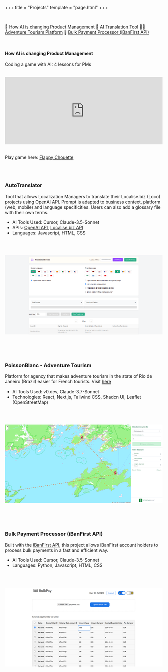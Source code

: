 +++
title = "Projects"
template = "page.html"
+++

<br/>


🦉 [How AI is changing Product Management](#how-ai-is-changing-product-management)
🔄 [AI Translation Tool](#autotranslator)
🏄‍♂️ [Adventure Tourism Platform](#poissonblanc-adventure-tourism)
💸 [Bulk Payment Processor (iBanFirst API)](#bulk-payment-processor-ibanfirst-api)


<br/>

#### How AI is changing Product Management

Coding a game with AI: 4 lessons for PMs

<div class="media-grid">
    <div class="media-item" style="max-width: 800px; margin: 0 auto; width: 100%; display: flex; justify-content: center;">
        <div style="position: relative; width: 100%; padding-bottom: 42.55%; background-color: transparent;">
            <iframe 
                style="position: absolute; top: 0; right: 0; bottom: 0; left: 0; margin: auto; width: 100%; height: 100%;" 
                src="https://www.youtube.com/embed/R_MQ03YBCJ8?controls=1&modestbranding=1&rel=0&showinfo=0&iv_load_policy=3" 
                frameborder="0" 
                allowfullscreen>
            </iframe>
        </div>
    </div>
</div>

Play game here: [Flappy Chouette](https://flappychouette.fun/)


<br/>
<br/>

### AutoTranslator
Tool that allows Localization Managers to translate their Localise.biz (Loco) projects using OpenAI API. Prompt is adapted to business context, platform (web, mobile) and language specificities. Users can also add a glossary file with their own terms.

- AI Tools Used: Cursor, Claude-3.5-Sonnet
- APIs: [OpenAI API](https://platform.openai.com/docs/api-reference/introduction), [Localise.biz API](https://localise.biz/api)
- Languages: Javascript, HTML, CSS

<br/>

<div class="media-grid">
    <div class="media-item">
        <img src="/images/autotranslator.png" alt="AutoTranslator" loading="lazy" width="100%">
    </div>
</div>

<br/>
<br/>

### PoissonBlanc - Adventure Tourism
Platform for agency that makes adventure tourism in the state of Rio de Janeiro (Brazil) easier for French tourists. Visit [here](https://poissonblanc.vercel.app/)

- AI Tools Used: v0.dev, Claude-3.7-Sonnet
- Technologies: React, Next.js, Tailwind CSS, Shadcn UI, Leaflet (OpenStreetMap)

<br/>

<div class="media-grid">
    <div class="media-item">
        <img src="/images/poissonblanc.png" alt="PoissonBlanc" loading="lazy" width="100%">
    </div>
</div>

<br/>
<br/>

### Bulk Payment Processor (iBanFirst API)
Built with the [iBanFirst API](https://docs.ibanfirst.com/), this project allows iBanFirst account holders to process bulk payments in a fast and efficient way.

- AI Tools Used: Cursor, Claude-3.5-Sonnet
- Languages: Python, Javascript, HTML, CSS

<br/>

<div class="media-grid">
    <div class="media-item">
        <img src="/images/bulkpay.png" alt="Bulk Payment Processor" loading="lazy" width="100%">
    </div>
</div>

<br/>
<br/>



<style>

.media-grid {
    display: grid;
    gap: 2rem;
    margin: 2rem 0;
}

/* Video container takes full width */
.media-grid:first-of-type {
    display: block !important;
}

/* Images are in a 2-column grid */
.media-grid:last-of-type {
    grid-template-columns: repeat(2, 1fr);
}

/* Make last item full width if it's alone in its row */
.media-grid:last-of-type .media-item:last-child:nth-child(2n + 1) {
    grid-column: 1 / -1;
}

.media-item {
    display: flex;
    justify-content: center;
    align-items: center;
}

.media-item img, 
.media-item video {
    width: 100%;
    height: 100%;
    object-fit: cover;
    border: none !important;
    outline: none !important;
    align-self: center;
}
</style>